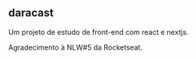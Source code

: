 ## daracast

Um projeto de estudo de front-end com react e nextjs.

Agradecimento à NLW#5 da Rocketseat.